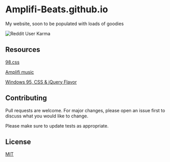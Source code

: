 # Amplifi-Beats.github.io
My website, soon to be populated with loads of goodies

![Reddit User Karma](https://img.shields.io/reddit/user-karma/combined/amplifi-beats?style=social)
## Resources

[98.css](https://github.com/jdan/98.css)

[Amplifi music](https://soundcloud.com/amplifi-beats)

[Windows 95, CSS & jQuery Flavor](https://codepen.io/ddietle/pen/zBjpVE)


## Contributing
Pull requests are welcome. For major changes, please open an issue first to discuss what you would like to change.

Please make sure to update tests as appropriate.

## License
[MIT](https://choosealicense.com/licenses/mit/)
